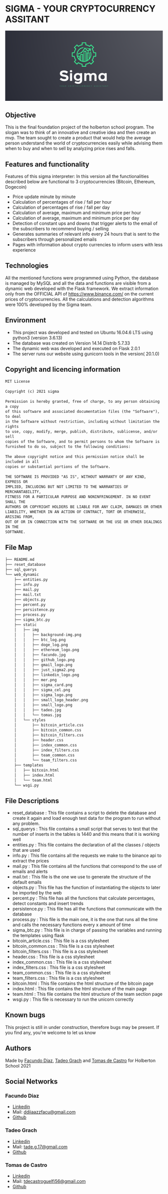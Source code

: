 # SIGMA - YOUR CRYPTOCURRENCY ASSITANT
<img src="https://github.com/facu2279/proyecto_final/blob/main/web_dynamic/static/img/sigma_logo.png"/>

## Objective

This is the final foundation project of the holberton school program. The slogan was to think of an innovative and creative idea and then create an mvp. The team sought to create a product that would help the average person understand the world of cryptocurrencies easily while advising them when to buy and when to sell by analyzing price rises and falls.

## Features and functionality

Features of this sigma interpreter:
In this version all the functionalities described below are functional to 3 cryptocurrencies (Bitcoin, Ethereum, Dogecoin)

- Price update minute by minute
- Calculation of percentages of rise / fall per hour
- Calculation of percentages of rise / fall per day
- Calculation of average, maximum and minimum price per hour
- Calculation of average, maximum and minimum price per day
- Detection of constant ups and downs that trigger alerts to the email of the subscribers to recommend buying / selling
- Generates summaries of relevant info every 24 hours that is sent to the subscribers through personalized emails
- Pages with information about crypto currencies to inform users with less experience

## Technologies

All the mentioned functions were programmed using Python, the database is managed by MySQL and all the data and functions are visible from a dynamic web developed with the Flask framework.
We extract information only from the OFFICIAL API of https://www.binance.com/ on the current prices of cryptocurrencies. All the calculations and detection algorithms were 100% developed by the Sigma team.

## Environment

- This project was developed and tested on Ubuntu 16.04.6 LTS using python3 (version 3.6.13)
- The database was created on Version 14.14 Distrib 5.7.33
- The dynamic web was developed and executed on Flask 2.0.1
- The server runs our website using gunicorn tools in the version( 20.1.0)

## Copyright and licencing information
```
MIT License

Copyright (c) 2021 sigma

Permission is hereby granted, free of charge, to any person obtaining a copy
of this software and associated documentation files (the "Software"), to deal
in the Software without restriction, including without limitation the rights
to use, copy, modify, merge, publish, distribute, sublicense, and/or sell
copies of the Software, and to permit persons to whom the Software is
furnished to do so, subject to the following conditions:

The above copyright notice and this permission notice shall be included in all
copies or substantial portions of the Software.

THE SOFTWARE IS PROVIDED "AS IS", WITHOUT WARRANTY OF ANY KIND, EXPRESS OR
IMPLIED, INCLUDING BUT NOT LIMITED TO THE WARRANTIES OF MERCHANTABILITY,
FITNESS FOR A PARTICULAR PURPOSE AND NONINFRINGEMENT. IN NO EVENT SHALL THE
AUTHORS OR COPYRIGHT HOLDERS BE LIABLE FOR ANY CLAIM, DAMAGES OR OTHER
LIABILITY, WHETHER IN AN ACTION OF CONTRACT, TORT OR OTHERWISE, ARISING FROM,
OUT OF OR IN CONNECTION WITH THE SOFTWARE OR THE USE OR OTHER DEALINGS IN THE
SOFTWARE.
```

## File Map
```
├── README.md
├── reset_database
├── sql_querys
└── web_dynamic
    ├── entities.py
    ├── info.py
    ├── mail.py
    ├── mail.txt
    ├── objects.py
    ├── percent.py
    ├── persistence.py
    ├── process.py
    ├── sigma_btc.py
    ├── static
    │   ├── img
    │   │   ├── background-img.png
    │   │   ├── btc_log.png
    │   │   ├── doge_log.png
    │   │   ├── ethereum_logo.png
    │   │   ├── facundo.jpg
    │   │   ├── github_logo.png
    │   │   ├── gmail_logo.png
    │   │   ├── just_sigma2.png
    │   │   ├── linkedin_logo.png
    │   │   ├── mer.png
    │   │   ├── sigma_card.png
    │   │   ├── sigma_cel.png
    │   │   ├── sigma_logo.png
    │   │   ├── small_logo_header.png
    │   │   ├── small_logo.png
    │   │   ├── tadeo.jpg
    │   │   └── tomas.jpg
    │   └── styles
    │       ├── bitcoin_article.css
    │       ├── bitcoin_common.css
    │       ├── bitcoin_filters.css
    │       ├── header.css
    │       ├── index_common.css
    │       ├── index_filters.css
    │       ├── team_common.css
    │       └── team_filters.css
    ├── templates
    │   ├── bitcoin.html
    │   ├── index.html
    │   └── team.html
    └── wsgi.py
```

## File Descriptions

- reset_database : This file contains a script to delete the database and create it again and load enough test data for the program to run without any problem.
- sql_querys : This file contains a small script that serves to test that the number of inserts in the tables is 1440 and this means that it is working well
- entities.py : This file contains the declaration of all the classes / objects that are used
- info.py : This file contains all the requests we make to the binance api to extract the prices
- mail.py : This file contains all the functions that correspond to the use of emails and alerts
- mail.txt : This file is the one we use to generate the structure of the default emails
- objects.py : This file has the function of instantiating the objects to later be imported by the web
- percent.py : This file has all the functions that calculate percentages, detect constants and insert trends
- persistence.py : This file has all the functions that communicate with the database
- process.py : This file is the main one, it is the one that runs all the time and calls the necessary functions every x amount of time
- sigma_btc.py : This file is in charge of passing the variables and running the templates using flask
- bitcoin_article.css : This file is a css stylesheet
- bitcoin_common.css : This file is a css stylesheet
- bitcoin_filters.css : This file is a css stylesheet
- header.css : This file is a css stylesheet
- index_common.css : This file is a css stylesheet
- index_filters.css : This file is a css stylesheet
- team_common.css : This file is a css stylesheet
- team_filters.css : This file is a css stylesheet
- bitcoin.html : This file contains the html structure of the bitcoin page
- index.html : This file contains the html structure of the main page
- team.html : This file contains the html structure of the team section page
- wsgi.py : This file is necessary to run the unicorn correctly

## Known bugs

This project is still in under construction, therefore bugs may be present. If you find any, you're welcome to let us know

## Authors
Made by [Facundo Diaz](https://github.com/facu2279), [Tadeo Grach](https://github.com/tadeograch) and [Tomas de Castro](https://github.com/tomi1710) for Holberton School 2021 

## Social Networks

### Facundo Diaz

- [Linkedin](https://www.linkedin.com/in/facundo-diaz-noya/)
- Mail: ddiiaazzfacu@gmail.com
- [Github](https://github.com/facu2279)

### Tadeo Grach

- [Linkedin](https://www.linkedin.com/in/tadeo-grach-toledo/)
- Mail: tade.g.17@gmail.com
- [Github](https://github.com/tadeograch)

### Tomas de Castro

- [Linkedin](https://www.linkedin.com/in/tomas-de-castro-guelfi-1872a1211/)
- Mail: tdecastroguelfi56@gmail.com
- [Github](https://github.com/tomi1710)

